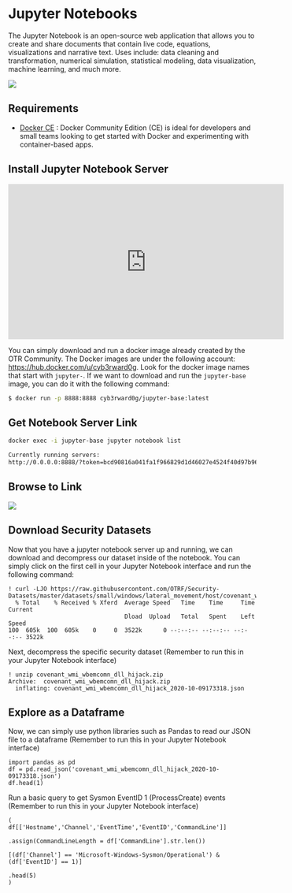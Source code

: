 # Jupyter Notebooks

The Jupyter Notebook is an open-source web application that allows you to create and share documents that contain live code, equations, visualizations and narrative text. Uses include: data cleaning and transformation, numerical simulation, statistical modeling, data visualization, machine learning, and much more.

![](../images/JUPYTER_ARCHITECTURE.png)

## Requirements

* [Docker CE](https://docs.docker.com/install/) : Docker Community Edition (CE) is ideal for developers and small teams looking to get started with Docker and experimenting with container-based apps.

## Install Jupyter Notebook Server

<iframe width="560" height="315" src="https://www.youtube.com/embed/KVR1_cVlLRE" frameborder="0" allow="accelerometer; autoplay; clipboard-write; encrypted-media; gyroscope; picture-in-picture" allowfullscreen></iframe>

You can simply download and run a docker image already created by the OTR Community. The Docker images are under the following account: https://hub.docker.com/u/cyb3rward0g. Look for the docker image names that start with `jupyter-`. If we want to download and run the `jupyter-base` image, you can do it with the following command:

```bash
$ docker run -p 8888:8888 cyb3rward0g/jupyter-base:latest
```

## Get Notebook Server Link

```bash
docker exec -i jupyter-base jupyter notebook list

Currently running servers:
http://0.0.0.0:8888/?token=bcd90816a041fa1f966829d1d46027e4524f40d97b96b8e0 :: /opt/jupyter/notebooks
```

## Browse to Link

![](../images/JUPYTER_NOTEBOOK_SERVER.png)

## Download Security Datasets

Now that you have a jupyter notebook server up and running, we can download and decompress our dataset inside of the notebook.
You can simply click on the first cell in your Jupyter Notebook interface and run the following command:


```
! curl -LJO https://raw.githubusercontent.com/OTRF/Security-Datasets/master/datasets/small/windows/lateral_movement/host/covenant_wmi_wbemcomn_dll_hijack.zip
  % Total    % Received % Xferd  Average Speed   Time    Time     Time  Current
                                 Dload  Upload   Total   Spent    Left  Speed
100  605k  100  605k    0     0  3522k      0 --:--:-- --:--:-- --:--:-- 3522k
```

Next, decompress the specific security dataset (Remember to run this in your Jupyter Notebook interface)

```
! unzip covenant_wmi_wbemcomn_dll_hijack.zip 
Archive:  covenant_wmi_wbemcomn_dll_hijack.zip
  inflating: covenant_wmi_wbemcomn_dll_hijack_2020-10-09173318.json
```

## Explore as a Dataframe

Now, we can simply use python libraries such as Pandas to read our JSON file to a dataframe (Remember to run this in your Jupyter Notebook interface)

```
import pandas as pd
df = pd.read_json('covenant_wmi_wbemcomn_dll_hijack_2020-10-09173318.json')
df.head(1)
```

Run a basic query to get Sysmon EventID 1 (ProcessCreate) events (Remember to run this in your Jupyter Notebook interface)

```
(
df[['Hostname','Channel','EventTime','EventID','CommandLine']]

.assign(CommandLineLength = df['CommandLine'].str.len())
    
[(df['Channel'] == 'Microsoft-Windows-Sysmon/Operational') & (df['EventID'] == 1)]

.head(5)
)
```
